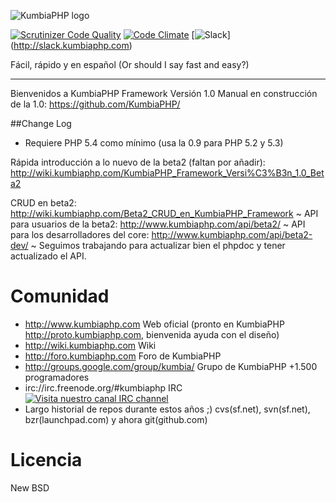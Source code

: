 ![KumbiaPHP logo](https://rawgit.com/kumbiaphp/kumbiaphp/1.0/default/public/img/kumbiaphp.svg)

[![Scrutinizer Code Quality](https://scrutinizer-ci.com/g/KumbiaPHP/KumbiaPHP/badges/quality-score.png?b=1.0)](https://scrutinizer-ci.com/g/KumbiaPHP/KumbiaPHP/?branch=1.0)
[![Code Climate](https://codeclimate.com/github/KumbiaPHP/KumbiaPHP/badges/gpa.svg)](https://codeclimate.com/github/KumbiaPHP/KumbiaPHP)
[![Slack](http://slack.kumbiaphp.com/badge.svg)]
(http://slack.kumbiaphp.com)

Fácil, rápido y en español
(Or should I say fast and easy?)

---
Bienvenidos a KumbiaPHP Framework  Versión 1.0
Manual en construcción de la 1.0: https://github.com/KumbiaPHP/

##Change Log
* Requiere PHP 5.4 como mínimo (usa la 0.9 para PHP 5.2 y 5.3)


Rápida introducción a lo nuevo de la beta2 (faltan por añadir): http://wiki.kumbiaphp.com/KumbiaPHP_Framework_Versi%C3%B3n_1.0_Beta2

CRUD en beta2: http://wiki.kumbiaphp.com/Beta2_CRUD_en_KumbiaPHP_Framework
~ API para usuarios de la beta2: http://www.kumbiaphp.com/api/beta2/
~ API para los desarrolladores del core: http://www.kumbiaphp.com/api/beta2-dev/
~ Seguimos trabajando para actualizar bien el phpdoc y tener actualizado el API.


Comunidad
===
* http://www.kumbiaphp.com  Web oficial  (pronto en KumbiaPHP http://proto.kumbiaphp.com, bienvenida ayuda con el diseño)
* http://wiki.kumbiaphp.com Wiki
* http://foro.kumbiaphp.com Foro de KumbiaPHP
* http://groups.google.com/group/kumbia/   Grupo de KumbiaPHP +1.500 programadores
* irc://irc.freenode.org/#kumbiaphp  IRC [![Visita nuestro canal IRC channel](https://kiwiirc.com/buttons/irc.freenode.org/kumbiaphp.png)](https://kiwiirc.com/client/irc.freenode.org/?nick=invitado|?&theme=cli#kumbiaphp)
* Largo historial de repos durante estos años ;)  cvs(sf.net), svn(sf.net), bzr(launchpad.com) y ahora git(github.com)

Licencia
===
New BSD
